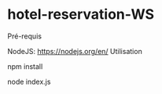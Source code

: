 # hotel-reservation-WS

Pré-requis

NodeJS: https://nodejs.org/en/
Utilisation

npm install

node index.js
